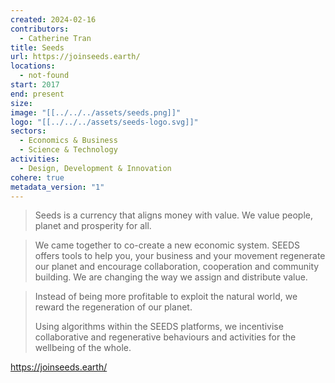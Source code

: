 ```yaml
---
created: 2024-02-16
contributors:
  - Catherine Tran
title: Seeds
url: https://joinseeds.earth/
locations:
  - not-found
start: 2017
end: present
size: 
image: "[[../../../assets/seeds.png]]"
logo: "[[../../../assets/seeds-logo.svg]]"
sectors:
  - Economics & Business
  - Science & Technology
activities:
  - Design, Development & Innovation
cohere: true
metadata_version: "1"
---
```

>Seeds is a currency that aligns money with value. We value people, planet and prosperity for all.

>We came together to co-create a new economic system. SEEDS offers tools to help you, your business and your movement regenerate our planet and encourage collaboration, cooperation and community building. We are changing the way we assign and distribute value.

>Instead of being more profitable to exploit the natural world, we reward the regeneration of our planet.
>
>Using algorithms within the SEEDS platforms, we incentivise collaborative and regenerative behaviours and activities for the wellbeing of the whole.

https://joinseeds.earth/











